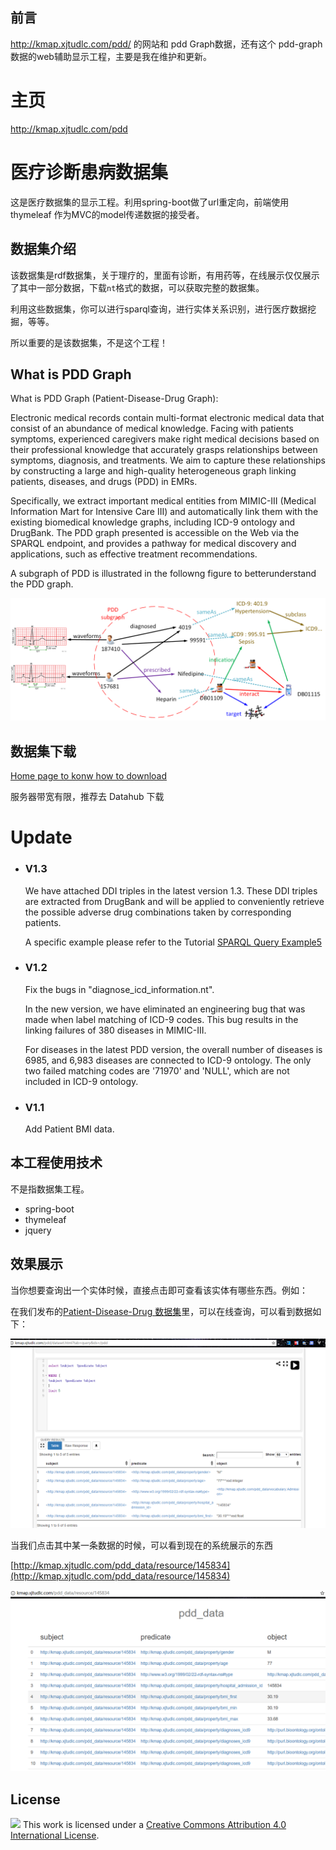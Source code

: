 ## 前言

http://kmap.xjtudlc.com/pdd/ 的网站和 pdd Graph数据，还有这个 pdd-graph 数据的web辅助显示工程，主要是我在维护和更新。


# 主页


http://kmap.xjtudlc.com/pdd

# 医疗诊断患病数据集

这是医疗数据集的显示工程。利用spring-boot做了url重定向，前端使用thymeleaf 作为MVC的model传递数据的接受者。

## 数据集介绍

该数据集是rdf数据集，关于理疗的，里面有诊断，有用药等，在线展示仅仅展示了其中一部分数据，下载`nt`格式的数据，可以获取完整的数据集。

利用这些数据集，你可以进行sparql查询，进行实体关系识别，进行医疗数据挖掘，等等。

所以重要的是该数据集，不是这个工程！

## What is PDD Graph 

What is PDD Graph (Patient-Disease-Drug Graph):

Electronic medical records contain multi-format electronic medical data that consist of an abundance of medical knowledge. Facing with patients symptoms, experienced caregivers make right medical decisions based on their professional knowledge that accurately grasps relationships between symptoms, diagnosis, and treatments. We aim to capture these relationships by constructing a large and high-quality heterogeneous graph linking patients, diseases, and drugs (PDD) in EMRs.

Specifically, we extract important medical entities from MIMIC-III (Medical Information Mart for Intensive Care III) and automatically link them with the existing biomedical knowledge graphs, including ICD-9 ontology and DrugBank. The PDD graph presented is accessible on the Web via the SPARQL endpoint, and provides a pathway for medical discovery and applications, such as effective treatment recommendations.

A subgraph of PDD is illustrated in the followng figure to betterunderstand the PDD graph.

![](img/example.png)


## 数据集下载

[Home page to konw how to download](http://kmap.xjtudlc.com/pdd/)

服务器带宽有限，推荐去 Datahub 下载

# Update

*    ### V1.3

       We have attached DDI triples in the latest version 1.3. These DDI triples are extracted from DrugBank and will be applied to conveniently retrieve the possible adverse drug combinations taken by corresponding patients.

     A specific example please refer to the Tutorial [SPARQL Query Example5](http://kmap.xjtudlc.com/pdd/Tutorial.html#example5)


*   ### V1.2

    Fix the bugs in "diagnose_icd_information.nt".

    In the new version, we have eliminated an engineering bug that was made when label matching of ICD-9 codes. This bug results in the linking failures of 380 diseases in MIMIC-III.
  
     For diseases in the latest PDD version, the overall number of diseases is 6985, and 6,983 diseases are connected to ICD-9 ontology. The only two failed matching codes are '71970' and 'NULL', which are not included in ICD-9 ontology.

*   ### V1.1

    Add Patient BMI data.
    
## 本工程使用技术
不是指数据集工程。

- spring-boot
- thymeleaf
- jquery

## 效果展示

当你想要查询出一个实体时候，直接点击即可查看该实体有哪些东西。例如：

在我们发布的[Patient-Disease-Drug 数据集](http://kmap.xjtudlc.com/pdd/dataset.html?tab=query&ds=/pdd)里，可以在线查询，可以看到数据如下：

![数据集在线查询展示](/img/1.png)

当我们点击其中某一条数据的时候，可以看到现在的系统展示的东西

[http://kmap.xjtudlc.com/pdd_data/resource/145834](http://kmap.xjtudlc.com/pdd_data/resource/145834) 


![该系统展示](/img/2.png)


## License
[![](https://i.creativecommons.org/l/by/4.0/88x31.png)](http://creativecommons.org/licenses/by/4.0/) This work is licensed under a [Creative Commons Attribution 4.0 International License](http://creativecommons.org/licenses/by/4.0/).
